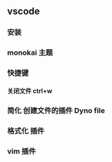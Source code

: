 ## vscode

### 安装

### monokai 主题

### 快捷键

#### 关闭文件 ctrl+w


### 简化 创建文件的插件 Dyno file


### 格式化 插件


### vim 插件